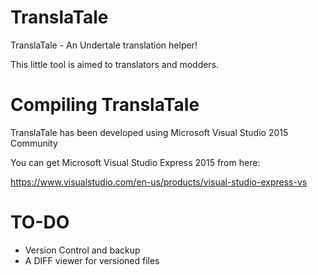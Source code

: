# TranslaTale
TranslaTale - An Undertale translation helper!

This little tool is aimed to translators and modders.

Compiling TranslaTale
====================
TranslaTale has been developed using Microsoft Visual Studio 2015 Community

You can get Microsoft Visual Studio Express 2015 from here:

https://www.visualstudio.com/en-us/products/visual-studio-express-vs


TO-DO
====================
* Version Control and backup
* A DIFF viewer for versioned files
